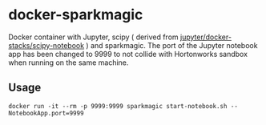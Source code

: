 # docker-sparkmagic
Docker container with Jupyter, scipy ( derived from 
[jupyter/docker-stacks/scipy-notebook](https://github.com/jupyter/docker-stacks/tree/master/scipy-notebook) ) and sparkmagic. The port of the Jupyter notebook app has been changed to 9999 to not collide with Hortonworks sandbox when running on the same machine. 

## Usage

    docker run -it --rm -p 9999:9999 sparkmagic start-notebook.sh --NotebookApp.port=9999